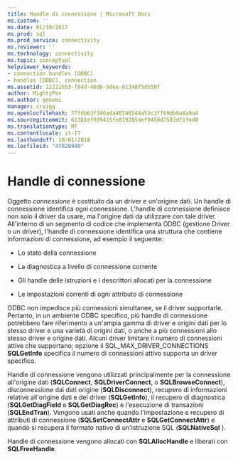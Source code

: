 ```yaml
---
title: Handle di connessione | Microsoft Docs
ms.custom: ''
ms.date: 01/19/2017
ms.prod: sql
ms.prod_service: connectivity
ms.reviewer: ''
ms.technology: connectivity
ms.topic: conceptual
helpviewer_keywords:
- connection handles [ODBC]
- handles [ODBC], connection
ms.assetid: 12222653-f04d-46d6-bdee-61348f5d550f
author: MightyPen
ms.author: genemi
manager: craigg
ms.openlocfilehash: 77fdb63f346ada40346544a53c3ff69db0a8a9a4
ms.sourcegitcommit: 61381ef939415fe019285def9450d7583df1fed0
ms.translationtype: MT
ms.contentlocale: it-IT
ms.lasthandoff: 10/01/2018
ms.locfileid: "47828940"
---
```

# <a name="connection-handles"></a>Handle di connessione
Oggetto *connessione* è costituito da un driver e un'origine dati. Un handle di connessione identifica ogni connessione. L'handle di connessione definisce non solo il driver da usare, ma l'origine dati da utilizzare con tale driver. All'interno di un segmento di codice che implementa ODBC (gestione Driver o un driver), l'handle di connessione identifica una struttura che contiene informazioni di connessione, ad esempio il seguente:  
  
-   Lo stato della connessione  
  
-   La diagnostica a livello di connessione corrente  
  
-   Gli handle delle istruzioni e i descrittori allocati per la connessione  
  
-   Le impostazioni correnti di ogni attributo di connessione  
  
 ODBC non impedisce più connessioni simultanee, se il driver supportarle. Pertanto, in un ambiente ODBC specifico, più handle di connessione potrebbero fare riferimento a un'ampia gamma di driver e origini dati per lo stesso driver e una varietà di origini dati, o anche a più connessioni allo stesso driver e origine dati. Alcuni driver limitare il numero di connessioni attive che supportano; opzione il SQL_MAX_DRIVER_CONNECTIONS **SQLGetInfo** specifica il numero di connessioni attivo supporta un driver specifico.  
  
 Handle di connessione vengono utilizzati principalmente per la connessione all'origine dati (**SQLConnect**, **SQLDriverConnect**, o **SQLBrowseConnect**), disconnessione dai dati origine (**SQLDisconnect**), recupero di informazioni relative all'origine dati e del driver (**SQLGetInfo**), il recupero di diagnostica (**SQLGetDiagField** e **SQLGetDiagRec**) e l'esecuzione di transazioni (**SQLEndTran**). Vengono usati anche quando l'impostazione e recupero di attributi di connessione (**SQLSetConnectAttr** e **SQLGetConnectAttr**) e quando si recupera il formato nativo di un'istruzione SQL (**SQLNativeSql** ).  
  
 Handle di connessione vengono allocati con **SQLAllocHandle** e liberati con **SQLFreeHandle**.
